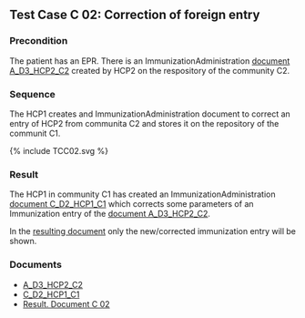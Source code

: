 ## Test Case C 02: Correction of foreign entry

### Precondition
The patient has an EPR. There is an ImmunizationAdministration [document A_D3_HCP2_C2](Bundle-A-D3-HCP2-C2.html) created by HCP2 on the respository of the community C2.


### Sequence
The HCP1 creates and ImmunizationAdministration document to correct an entry of HCP2 from communita C2 and stores it on the repository of the communit C1.

<div>{% include TCC02.svg %}</div>

### Result
The HCP1 in community C1 has created an ImmunizationAdministration [document C_D2_HCP1_C1](Bundle-C-D2-HCP1-C1.html) which corrects some parameters of an Immunization entry of the [document A_D3_HCP2_C2](Bundle-A-D3-HCP2-C2.html).

In the [resulting document](Bundle-RDC02.html) only the new/corrected immunization entry will be shown.

### Documents
* [A_D3_HCP2_C2](Bundle-A-D3-HCP2-C2.html)
* [C_D2_HCP1_C1](Bundle-C-D2-HCP1-C1.html)
* [Result. Document C 02](Bundle-RDC02.html)
